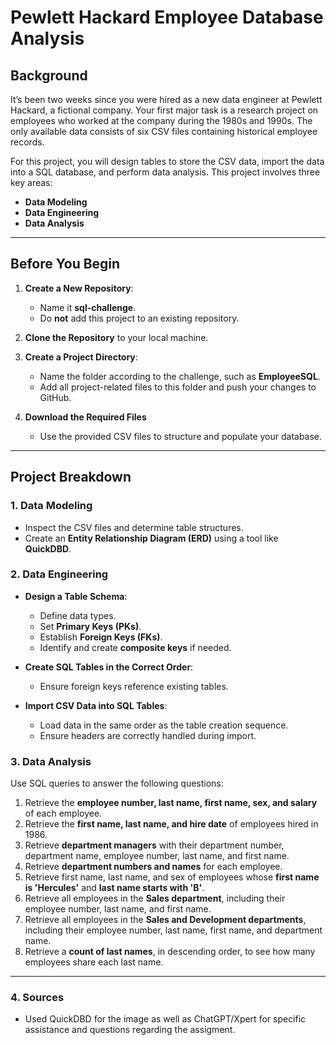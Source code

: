 # Pewlett Hackard Employee Database Analysis

## Background
It’s been two weeks since you were hired as a new data engineer at Pewlett Hackard, a fictional company. Your first major task is a research project on employees who worked at the company during the 1980s and 1990s. The only available data consists of six CSV files containing historical employee records.

For this project, you will design tables to store the CSV data, import the data into a SQL database, and perform data analysis. This project involves three key areas:

- **Data Modeling**
- **Data Engineering**
- **Data Analysis**

---

## Before You Begin
1. **Create a New Repository**:
   - Name it **sql-challenge**.
   - Do **not** add this project to an existing repository.

2. **Clone the Repository** to your local machine.

3. **Create a Project Directory**:
   - Name the folder according to the challenge, such as **EmployeeSQL**.
   - Add all project-related files to this folder and push your changes to GitHub.

4. **Download the Required Files**
   - Use the provided CSV files to structure and populate your database.

---

## Project Breakdown
### 1. Data Modeling
- Inspect the CSV files and determine table structures.
- Create an **Entity Relationship Diagram (ERD)** using a tool like **QuickDBD**.

### 2. Data Engineering
- **Design a Table Schema**:
  - Define data types.
  - Set **Primary Keys (PKs)**.
  - Establish **Foreign Keys (FKs)**.
  - Identify and create **composite keys** if needed.
  
- **Create SQL Tables in the Correct Order**:
  - Ensure foreign keys reference existing tables.

- **Import CSV Data into SQL Tables**:
  - Load data in the same order as the table creation sequence.
  - Ensure headers are correctly handled during import.

### 3. Data Analysis
Use SQL queries to answer the following questions:

1. Retrieve the **employee number, last name, first name, sex, and salary** of each employee.
2. Retrieve the **first name, last name, and hire date** of employees hired in 1986.
3. Retrieve **department managers** with their department number, department name, employee number, last name, and first name.
4. Retrieve **department numbers and names** for each employee.
5. Retrieve first name, last name, and sex of employees whose **first name is 'Hercules'** and **last name starts with 'B'**.
6. Retrieve all employees in the **Sales department**, including their employee number, last name, and first name.
7. Retrieve all employees in the **Sales and Development departments**, including their employee number, last name, first name, and department name.
8. Retrieve a **count of last names**, in descending order, to see how many employees share each last name.

---
### 4. Sources

- Used QuickDBD for the image as well as ChatGPT/Xpert for specific assistance and questions regarding the assigment.
  




